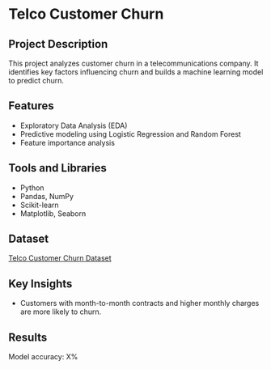 # Telco Customer Churn

## Project Description
This project analyzes customer churn in a telecommunications company. It identifies key factors influencing churn and builds a machine learning model to predict churn.

## Features
- Exploratory Data Analysis (EDA)
- Predictive modeling using Logistic Regression and Random Forest
- Feature importance analysis

## Tools and Libraries
- Python
- Pandas, NumPy
- Scikit-learn
- Matplotlib, Seaborn

## Dataset
[Telco Customer Churn Dataset](https://www.kaggle.com/datasets/blastchar/telco-customer-churn)

## Key Insights
- Customers with month-to-month contracts and higher monthly charges are more likely to churn.

## Results
Model accuracy: X%
